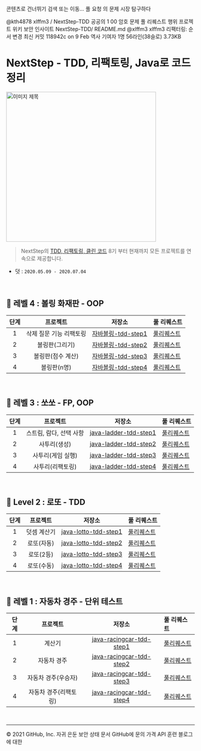 콘텐츠로 건너뛰기
검색 또는 이동…
풀 요청 의
문제
시장
탐구하다
 
@kth4878 
xlffm3
/
NextStep-TDD
공공의
1
00
암호
문제
풀 리퀘스트
행위
프로젝트
위키
보안
인사이트
NextStep-TDD/ README.md
@xlffm3
xlffm3 리팩터링: 순서 변경
최신 커밋 118942c on 9 Feb
 역사
 기여자 1명
56라인(38슬로)  3.73KB
   
#  NextStep - TDD, 리팩토링, Java로 코드 정리

<img src="https://user-images.githubusercontent.com/56240505/81491942-8164b300-92ce-11ea-97ed-7ae5864d781e.png" alt="이미지 제목" width="400"/><br>

> NextStep의 [TDD, 리팩토링, 클린 코드](https://edu.nextstep.camp/c/8fWRxNWU/) 8기 부터 현재까지 모든 프로젝트를 연속으로 제공합니다.
* 덧 : ``2020.05.09 - 2020.07.04``

<br>

##  🐓 레벨 4 : 볼링 화재판 - OOP


| 단계 | 프로젝트 | 저장소 | 풀 리퀘스트 |
|:---:|:---:|:---:|:---|
| 1 | 삭제 질문 기능 리팩토링 | [자바볼링-tdd-step1](https://github.com/xlffm3/java-bowling-tdd/tree/step1) | [풀리퀘스트](https://github.com/next-step/java-bowling/pull/162) |
| 2 | 볼링판(그리기) | [자바볼링-tdd-step2](https://github.com/xlffm3/java-bowling-tdd/tree/step2) | [풀리퀘스트](https://github.com/next-step/java-bowling/pull/167) |
| 3 | 볼링판(점수 계산) | [자바볼링-tdd-step3](https://github.com/xlffm3/java-bowling-tdd/tree/step3) | [풀리퀘스트](https://github.com/next-step/java-bowling/pull/199) |
| 4 | 볼링판(n명) | [자바볼링-tdd-step4](https://github.com/xlffm3/java-bowling-tdd/tree/step4) | [풀리퀘스트](https://github.com/next-step/java-bowling/pull/214) |

<br>

##  🐥 레벨 3 : 쏘쏘 - FP, OOP

| 단계 | 프로젝트 | 저장소 | 풀 리퀘스트 |
|:---:|:---:|:---:|:---|
| 1 | 스트림, 람다, 선택 사항 | [java-ladder-tdd-step1](https://github.com/xlffm3/java-ladder-tdd/tree/step1) | [풀리퀘스트](https://github.com/next-step/java-ladder/pull/401) |
| 2 | 사투리(생성) | [java-ladder-tdd-step2](https://github.com/xlffm3/java-ladder-tdd/tree/step2) | [풀리퀘스트](https://github.com/next-step/java-ladder/pull/413) |
| 3 | 사투리(게임 실행) | [java-ladder-tdd-step3](https://github.com/xlffm3/java-ladder-tdd/tree/step3) | [풀리퀘스트](https://github.com/next-step/java-ladder/pull/446) |
| 4 | 사투리(리팩토링) | [java-ladder-tdd-step4](https://github.com/xlffm3/java-ladder-tdd/tree/step4) | [풀리퀘스트](https://github.com/next-step/java-ladder/pull/481) |

<br>

##  🐣 Level 2 : 로또 - TDD

| 단계 | 프로젝트 | 저장소 | 풀 리퀘스트 |
|:---:|:---:|:---:|:---|
| 1 | 덧셈 계산기 | [java-lotto-tdd-step1](https://github.com/xlffm3/java-lotto-tdd/tree/step1) | [풀리퀘스트](https://github.com/next-step/java-lotto/pull/520) |
| 2 | 로또(자동) | [java-lotto-tdd-step2](https://github.com/xlffm3/java-lotto-tdd/tree/step2) | [풀리퀘스트](https://github.com/next-step/java-lotto/pull/546) |
| 3 | 로또(2등) | [java-lotto-tdd-step3](https://github.com/xlffm3/java-lotto-tdd/tree/step3) | [풀리퀘스트](https://github.com/next-step/java-lotto/pull/583) |
| 4 | 로또(수동) | [java-lotto-tdd-step4](https://github.com/xlffm3/java-lotto-tdd/tree/step4) | [풀리퀘스트](https://github.com/next-step/java-lotto/pull/615) |

<br>

##  🥚 레벨 1 : 자동차 경주 - 단위 테스트

| 단계 | 프로젝트 | 저장소 | 풀 리퀘스트 |
|:---:|:---:|:---:|:---|
| 1 | 계산기 | [java-racingcar-tdd-step1](https://github.com/xlffm3/java-racingcar-tdd/tree/step2) | [풀리퀘스트](https://github.com/next-step/java-racingcar/pull/725) |
| 2 | 자동차 경주 | [java-racingcar-tdd-step2](https://github.com/xlffm3/java-racingcar-tdd/tree/step3) | [풀리퀘스트](https://github.com/next-step/java-racingcar/pull/777) |
| 3 | 자동차 경주(우승자) | [java-racingcar-tdd-step3](https://github.com/xlffm3/java-racingcar-tdd/tree/step4) | [풀리퀘스트](https://github.com/next-step/java-racingcar/pull/865) |
| 4 | 자동차 경주(리팩토링) | [java-racingcar-tdd-step4](https://github.com/xlffm3/java-racingcar-tdd/tree/step5) | [풀리퀘스트](https://github.com/next-step/java-racingcar/pull/913) |

<br>

---
© 2021 GitHub, Inc.
자귀
은둔
보안
상태
문서
GitHub에 문의
가격
API
훈련
블로그
에 대한
